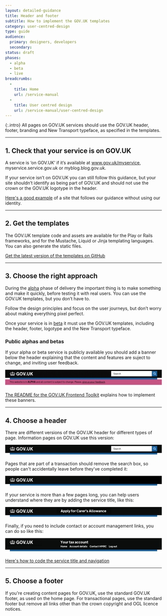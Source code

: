 ```yaml
---
layout: detailed-guidance
title: Header and footer
subtitle: How to implement the GOV.UK templates
category: user-centred-design
type: guide
audience:
  primary: designers, developers
  secondary:
status: draft
phases:
  - alpha
  - beta
  - live
breadcrumbs:
  -
    title: Home
    url: /service-manual
  -
    title: User centred design
    url: /service-manual/user-centred-design
---
```


{:.intro}
All pages on GOV.UK services should use the GOV.UK header, footer, branding and New Transport typeface, as specified in the templates.

---

## 1. Check that your service is on GOV.UK

A service is ‘on GOV.UK’ if it’s available at www.gov.uk/myservice, myservice.service.gov.uk or myblog.blog.gov.uk.

If your service isn’t on GOV.UK you can still follow this guidance, but your site shouldn’t identify as being part of GOV.UK and should not use the crown or the GOV.UK logotype in the header. 

[Here's a good example](https://gds.blog.gov.uk/2013/03/18/intranets-dcms/) of a site that follows our guidance without using our identity.

---

## 2. Get the templates

The GOV.UK template code and assets are available for the Play or Rails frameworks, and for the Mustache, Liquid or Jinja templating languages. You can also generate the static files.

[Get the latest version of the templates on GitHub](https://github.com/alphagov/govuk_template)

---

## 3. Choose the right approach

During the [alpha](/service-manual/phases/alpha) phase of delivery the important thing is to make something and make it quickly, before testing it with real users. You can use the GOV.UK templates, but you don’t have to. 

Follow the design principles and focus on the user journeys, but don’t worry about making everything pixel perfect.

Once your service is in [beta](/service-manual/phases/beta) it must use the GOV.UK templates, including the header, footer, logotype and the New Transport typeface.

### Public alphas and betas

If your alpha or beta service is publicly available you should add a banner below the header explaining that the content and features are suject to change, and inviting user feedback.

<div class="example">
  <img src="/service-manual/assets/images/header-footer/alpha-example.png" alt="An example of an alpha service header">
</div>

[The README for the GOV.UK Frontend Toolkit](https://github.com/alphagov/govuk_frontend_toolkit#alphabeta) explains how to implement these banners.


---

## 4. Choose a header

There are different versions of the GOV.UK header for different types of page.
Information pages on GOV.UK use this version:

<div class="example">
  <img src="/service-manual/assets/images/header-footer/header-pattern-0.png" alt="Standard header">
</div>

Pages that are part of a transaction should remove the search box, so people can't accidentally leave before they've completed it:

<div class="example">
  <img src="/service-manual/assets/images/header-footer/header-pattern-1.png" alt="Header option 1">
</div>

If your service is more than a few pages long, you can help users understand where they are by adding the service title, like this:

<div class="example">
  <img src="/service-manual/assets/images/header-footer/header-pattern-2.png" alt="Header option 2">
</div>

Finally, if you need to include contact or account management links, you can do so like this:

<div class="example">
  <img src="/service-manual/assets/images/header-footer/header-pattern-3.png" alt="Header option 3">
</div>

[Here's how to code the service title and navigation](https://github.com/alphagov/govuk_template#propositional-title-and-navigation)


---

## 5. Choose a footer

If you're creating content pages for GOV.UK, use the standard GOV.UK footer, as used on the home page.
For transactional pages, use the standard footer but remove all links other than the crown copyright and OGL licence notices.
